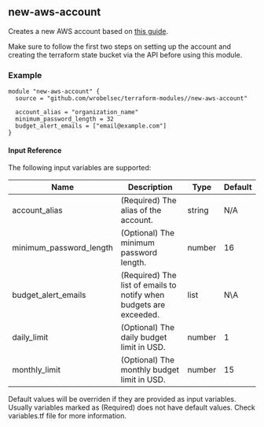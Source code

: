 ## new-aws-account
Creates a new AWS account based on [this guide](https://technotrampoline.com/articles/setting-up-a-new-aws-account-with-terraform/).

Make sure to follow the first two steps on setting up the account and creating the terraform state bucket via the API before using this module.

### Example
```hcl
module "new-aws-account" {
  source = "github.com/wrobelsec/terraform-modules//new-aws-account"

  account_alias = "organization_name"
  minimum_password_length = 32
  budget_alert_emails = ["email@example.com"]
}
```

#### Input Reference
The following input variables are supported:

Name | Description | Type | Default
----------------- | --------- | -------- | -------- 
account_alias  | (Required) The alias of the account. | string | N/A
minimum_password_length | (Optional) The minimum password length. | number | 16
budget_alert_emails | (Required) The list of emails to notify when budgets are exceeded. | list | N\A
daily_limit | (Optional) The daily budget limit in USD. | number | 1
monthly_limit | (Optional) The monthly budget limit in USD. | number | 15

Default values will be overriden if they are provided as input variables. Usually variables marked as (Required) does not have default values. Check variables.tf file for more information.
